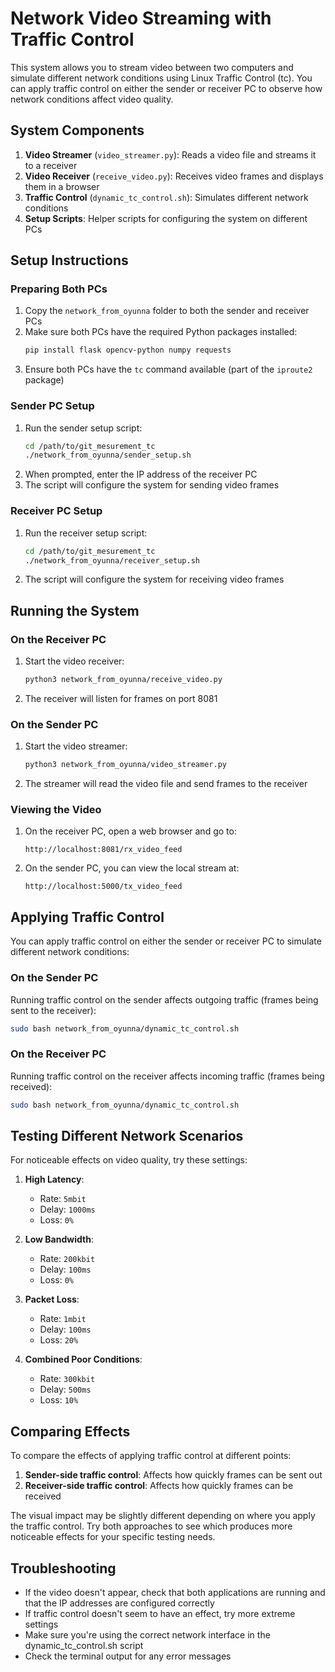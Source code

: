 # Network Video Streaming with Traffic Control

This system allows you to stream video between two computers and simulate different network conditions using Linux Traffic Control (tc). You can apply traffic control on either the sender or receiver PC to observe how network conditions affect video quality.

## System Components

1. **Video Streamer** (`video_streamer.py`): Reads a video file and streams it to a receiver
2. **Video Receiver** (`receive_video.py`): Receives video frames and displays them in a browser
3. **Traffic Control** (`dynamic_tc_control.sh`): Simulates different network conditions
4. **Setup Scripts**: Helper scripts for configuring the system on different PCs

## Setup Instructions

### Preparing Both PCs

1. Copy the `network_from_oyunna` folder to both the sender and receiver PCs
2. Make sure both PCs have the required Python packages installed:
   ```bash
   pip install flask opencv-python numpy requests
   ```
3. Ensure both PCs have the `tc` command available (part of the `iproute2` package)

### Sender PC Setup

1. Run the sender setup script:
   ```bash
   cd /path/to/git_mesurement_tc
   ./network_from_oyunna/sender_setup.sh
   ```
2. When prompted, enter the IP address of the receiver PC
3. The script will configure the system for sending video frames

### Receiver PC Setup

1. Run the receiver setup script:
   ```bash
   cd /path/to/git_mesurement_tc
   ./network_from_oyunna/receiver_setup.sh
   ```
2. The script will configure the system for receiving video frames

## Running the System

### On the Receiver PC

1. Start the video receiver:
   ```bash
   python3 network_from_oyunna/receive_video.py
   ```
2. The receiver will listen for frames on port 8081

### On the Sender PC

1. Start the video streamer:
   ```bash
   python3 network_from_oyunna/video_streamer.py
   ```
2. The streamer will read the video file and send frames to the receiver

### Viewing the Video

1. On the receiver PC, open a web browser and go to:
   ```
   http://localhost:8081/rx_video_feed
   ```
2. On the sender PC, you can view the local stream at:
   ```
   http://localhost:5000/tx_video_feed
   ```

## Applying Traffic Control

You can apply traffic control on either the sender or receiver PC to simulate different network conditions:

### On the Sender PC

Running traffic control on the sender affects outgoing traffic (frames being sent to the receiver):
```bash
sudo bash network_from_oyunna/dynamic_tc_control.sh
```

### On the Receiver PC

Running traffic control on the receiver affects incoming traffic (frames being received):
```bash
sudo bash network_from_oyunna/dynamic_tc_control.sh
```

## Testing Different Network Scenarios

For noticeable effects on video quality, try these settings:

1. **High Latency**:
   - Rate: `5mbit`
   - Delay: `1000ms`
   - Loss: `0%`

2. **Low Bandwidth**:
   - Rate: `200kbit`
   - Delay: `100ms`
   - Loss: `0%`

3. **Packet Loss**:
   - Rate: `1mbit`
   - Delay: `100ms`
   - Loss: `20%`

4. **Combined Poor Conditions**:
   - Rate: `300kbit`
   - Delay: `500ms`
   - Loss: `10%`

## Comparing Effects

To compare the effects of applying traffic control at different points:

1. **Sender-side traffic control**: Affects how quickly frames can be sent out
2. **Receiver-side traffic control**: Affects how quickly frames can be received

The visual impact may be slightly different depending on where you apply the traffic control. Try both approaches to see which produces more noticeable effects for your specific testing needs.

## Troubleshooting

- If the video doesn't appear, check that both applications are running and that the IP addresses are configured correctly
- If traffic control doesn't seem to have an effect, try more extreme settings
- Make sure you're using the correct network interface in the dynamic_tc_control.sh script
- Check the terminal output for any error messages